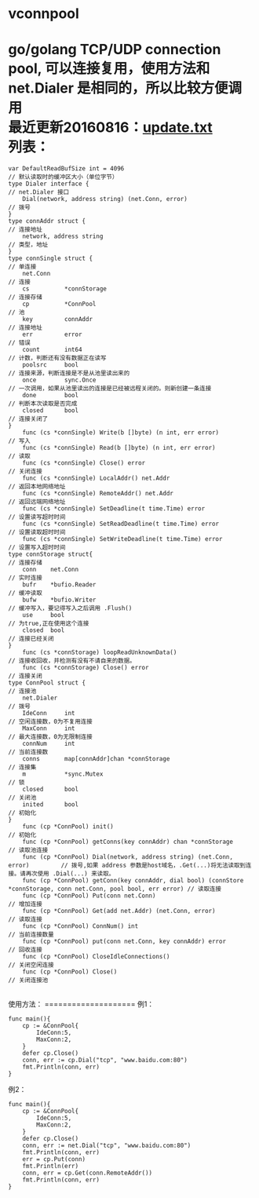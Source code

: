 # vconnpool
go/golang TCP/UDP connection pool, 可以连接复用，使用方法和 net.Dialer 是相同的，所以比较方便调用
<br/>
最近更新20160816：<a href="/v1/update.txt">update.txt</a>
<br/>
列表：
====================
    var DefaultReadBufSize int = 4096                                               // 默认读取时的缓冲区大小（单位字节）
    type Dialer interface {                                                 // net.Dialer 接口
        Dial(network, address string) (net.Conn, error)                             // 拨号
    }
    type connAddr struct {                                                  // 连接地址
        network, address string                                                     // 类型，地址
    }
    type connSingle struct {                                                // 单连接
        net.Conn                                                                    // 连接
        cs          *connStorage                                                    // 连接存储
        cp          *ConnPool                                                       // 池
        key         connAddr                                                        // 连接地址
        err         error                                                           // 错误
        count       int64                                                           // 计数，判断还有没有数据正在读写
        poolsrc     bool                                                            // 连接来源，判断连接是不是从池里读出来的
        once        sync.Once                                                       // 一次调用，如果从池里读出的连接是已经被远程关闭的。则新创建一条连接
        done        bool                                                            // 判断本次读取是否完成
        closed      bool                                                            // 连接关闭了
    }
        func (cs *connSingle) Write(b []byte) (n int, err error)                    // 写入
        func (cs *connSingle) Read(b []byte) (n int, err error)                     // 读取
        func (cs *connSingle) Close() error                                         // 关闭连接
        func (cs *connSingle) LocalAddr() net.Addr                                  // 返回本地网络地址
        func (cs *connSingle) RemoteAddr() net.Addr                                 // 返回远端网络地址
        func (cs *connSingle) SetDeadline(t time.Time) error                        // 设置读写超时时间
        func (cs *connSingle) SetReadDeadline(t time.Time) error                    // 设置读取超时时间
        func (cs *connSingle) SetWriteDeadline(t time.Time) error                   // 设置写入超时时间
    type connStorage struct{                                                // 连接存储
        conn    net.Conn                                                            // 实时连接
        bufr    *bufio.Reader                                                       // 缓冲读取
        bufw    *bufio.Writer                                                       // 缓冲写入，要记得写入之后调用 .Flush()
        use     bool                                                                // 为true,正在使用这个连接
        closed  bool                                                                // 连接已经关闭
    }
        func (cs *connStorage) loopReadUnknownData()                                // 连接收回收，并检测有没有不请自来的数据。
        func (cs *connStorage) Close() error                                        // 连接关闭
    type ConnPool struct {                                                  // 连接池
        net.Dialer                                                                  // 拨号
        IdeConn     int                                                             // 空闲连接数，0为不复用连接
        MaxConn     int                                                             // 最大连接数，0为无限制连接
        connNum     int                                                             // 当前连接数
        conns       map[connAddr]chan *connStorage                                  // 连接集
        m           *sync.Mutex                                                     // 锁
        closed      bool                                                            // 关闭池
        inited      bool                                                            // 初始化
    }
        func (cp *ConnPool) init()                                                  // 初始化
        func (cp *ConnPool) getConns(key connAddr) chan *connStorage                // 读取池连接
        func (cp *ConnPool) Dial(network, address string) (net.Conn, error)         // 拨号,如果 address 参数是host域名，.Get(...)将无法读取到连接。请再次使用 .Dial(...) 来读取。
        func (cp *ConnPool) getConn(key connAddr, dial bool) (connStore *connStorage, conn net.Conn, pool bool, err error) // 读取连接
        func (cp *ConnPool) Put(conn net.Conn)                                      // 增加连接
        func (cp *ConnPool) Get(add net.Addr) (net.Conn, error)                     // 读取连接
        func (cp *ConnPool) ConnNum() int                                           // 当前连接数量
        func (cp *ConnPool) put(conn net.Conn, key connAddr) error                  // 回收连接
        func (cp *ConnPool) CloseIdleConnections()                                  // 关闭空闲连接
        func (cp *ConnPool) Close()                                                 // 关闭连接池
<br/>
使用方法：
====================
例1：

    func main(){
        cp := &ConnPool{
            IdeConn:5,
            MaxConn:2,
        }
        defer cp.Close()
        conn, err := cp.Dial("tcp", "www.baidu.com:80")
        fmt.Println(conn, err)
    }

例2：

    func main(){
        cp := &ConnPool{
            IdeConn:5,
            MaxConn:2,
        }
        defer cp.Close()
        conn, err := net.Dial("tcp", "www.baidu.com:80")
        fmt.Println(conn, err)
        err = cp.Put(conn)
        fmt.Println(err)
        conn, err = cp.Get(conn.RemoteAddr())
        fmt.Println(conn, err)
    }
